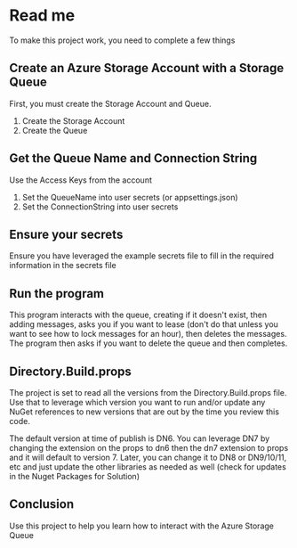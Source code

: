 # Read me

To make this project work, you need to complete a few things

## Create an Azure Storage Account with a Storage Queue

First, you must create the Storage Account and Queue.

1. Create the Storage Account
1. Create the Queue

## Get the Queue Name and Connection String

Use the Access Keys from the account

1. Set the QueueName into user secrets (or appsettings.json)
1. Set the ConnectionString into user secrets

## Ensure your secrets

Ensure you have leveraged the example secrets file to fill in the required information in the secrets file

## Run the program

This program interacts with the queue, creating if it doesn't exist, then adding messages, asks you if you want to lease (don't do that unless you want to see how to lock messages for an hour), then deletes the messages.  The program then asks if you want to delete the queue and then completes.

## Directory.Build.props

The project is set to read all the versions from the Directory.Build.props file.  Use that to leverage which version you want to run and/or update any NuGet references to new versions that are out by the time you review this code.

The default version at time of publish is DN6.  You can leverage DN7 by changing the extension on the props to dn6 then the dn7 extension to props and it will default to version 7.  Later, you can change it to DN8 or DN9/10/11, etc and just update the other libraries as needed as well (check for updates in the Nuget Packages for Solution)

## Conclusion

Use this project to help you learn how to interact with the Azure Storage Queue
